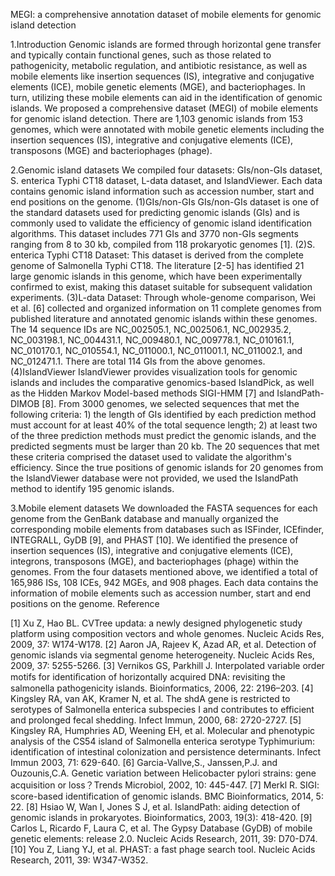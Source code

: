 
MEGI: a comprehensive annotation dataset of mobile elements for genomic island detection

1.Introduction
Genomic islands are formed through horizontal gene transfer and typically contain functional genes, such as those related to pathogenicity, metabolic regulation, and antibiotic resistance, as well as mobile elements like insertion sequences (IS), integrative and conjugative elements (ICE), mobile genetic elements (MGE), and bacteriophages. In turn, utilizing these mobile elements can aid in the identification of genomic islands. We proposed a comprehensive dataset (MEGI) of mobile elements for genomic island detection. There are 1,103 genomic islands from 153 genomes, which were annotated with mobile genetic elements including the insertion sequences (IS), integrative and conjugative elements (ICE), transposons (MGE) and bacteriophages (phage). 

2.Genomic island datasets
We compiled four datasets: GIs/non-GIs dataset, S. enterica Typhi CT18 dataset, L-data dataset, and IslandViewer. Each data contains genomic island information such as accession number, start and end positions on the genome.
(1)GIs/non-GIs
GIs/non-GIs dataset is one of the standard datasets used for predicting genomic islands (GIs) and is commonly used to validate the efficiency of genomic island identification algorithms. This dataset includes 771 GIs and 3770 non-GIs segments ranging from 8 to 30 kb, compiled from 118 prokaryotic genomes [1].
(2)S. enterica Typhi CT18 Dataset:
This dataset is derived from the complete genome of Salmonella Typhi CT18. The literature [2-5] has identified 21 large genomic islands in this genome, which have been experimentally confirmed to exist, making this dataset suitable for subsequent validation experiments.
(3)L-data Dataset:
Through whole-genome comparison, Wei et al. [6] collected and organized information on 11 complete genomes from published literature and annotated genomic islands within these genomes. The 14 sequence IDs are NC_002505.1, NC_002506.1, NC_002935.2, NC_003198.1, NC_004431.1, NC_009480.1, NC_009778.1, NC_010161.1, NC_010170.1, NC_010554.1, NC_011000.1, NC_011001.1, NC_011002.1, and NC_012471.1. There are total 114 GIs from the above genomes.
(4)IslandViewer
IslandViewer provides visualization tools for genomic islands and includes the comparative genomics-based IslandPick, as well as the Hidden Markov Model-based methods SIGI-HMM [7] and IslandPath-DIMOB [8]. From 3000 genomes, we selected sequences that met the following criteria: 1) the length of GIs identified by each prediction method must account for at least 40% of the total sequence length; 2) at least two of the three prediction methods must predict the genomic islands, and the predicted segments must be larger than 20 kb. The 20 sequences that met these criteria comprised the dataset used to validate the algorithm's efficiency. Since the true positions of genomic islands for 20 genomes from the IslandViewer database were not provided, we used the IslandPath method to identify 195 genomic islands.

3.Mobile element datasets
We downloaded the FASTA sequences for each genome from the GenBank database and manually organized the corresponding mobile elements from databases such as ISFinder, ICEfinder, INTEGRALL, GyDB [9], and PHAST [10]. We identified the presence of insertion sequences (IS), integrative and conjugative elements (ICE), integrons, transposons (MGE), and bacteriophages (phage) within the genomes. From the four datasets mentioned above, we identified a total of 165,986 ISs, 108 ICEs, 942 MGEs, and 908 phages. Each data contains the information of mobile elements such as accession number, start and end positions on the genome.
Reference

[1] Xu Z, Hao BL. CVTree updata: a newly designed phylogenetic study platform using composition vectors and whole genomes. Nucleic Acids Res, 2009, 37: W174-W178.
[2] Aaron JA, Rajeev K, Azad AR, et al. Detection of genomic islands via segmental genome heterogeneity. Nucleic Acids Res, 2009, 37: 5255-5266.
[3] Vernikos GS, Parkhill J. Interpolated variable order motifs for identiﬁcation of horizontally acquired DNA: revisiting the salmonella pathogenicity islands. Bioinformatics, 2006, 22: 2196–203.
[4] Kingsley RA, van AK, Kramer N, et al. The shdA gene is restricted to serotypes of Salmonella enterica subspecies I and contributes to efficient and prolonged fecal shedding. Infect Immun, 2000, 68: 2720-2727.
[5] Kingsley RA, Humphries AD, Weening EH, et al. Molecular and phenotypic analysis of the CS54 island of Salmonella enterica serotype Typhimurium: identification of intestinal colonization and persistence determinants. Infect Immun 2003, 71: 629-640.
[6] Garcia-Vallve,S., Janssen,P.J. and Ouzounis,C.A. Genetic variation between Helicobacter pylori strains: gene acquisition or loss？Trends Microbiol, 2002, 10: 445-447.
[7] Merkl R. SIGI: score-based identification of genomic islands. BMC Bioinformatics, 2014, 5: 22.
[8] Hsiao W, Wan I, Jones S J, et al. IslandPath: aiding detection of genomic islands in prokaryotes. Bioinformatics, 2003, 19(3): 418-420.
[9] Carlos L, Ricardo F, Laura C, et al. The Gypsy Database (GyDB) of mobile genetic elements: release 2.0. Nucleic Acids Research, 2011, 39: D70-D74.
[10] You Z, Liang YJ, et al. PHAST: a fast phage search tool. Nucleic Acids Research, 2011, 39: W347-W352.
